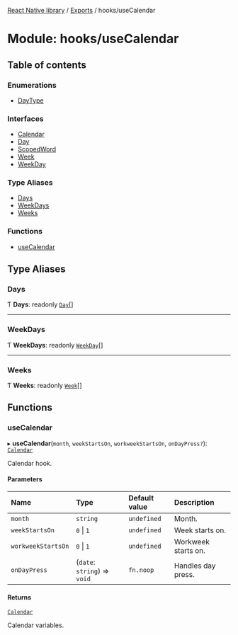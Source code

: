 [React Native library](../index.md) / [Exports](../modules.md) / hooks/useCalendar

# Module: hooks/useCalendar

## Table of contents

### Enumerations

- [DayType](../enums/hooks_useCalendar.DayType.md)

### Interfaces

- [Calendar](../interfaces/hooks_useCalendar.Calendar.md)
- [Day](../interfaces/hooks_useCalendar.Day.md)
- [ScopedWord](../interfaces/hooks_useCalendar.ScopedWord.md)
- [Week](../interfaces/hooks_useCalendar.Week.md)
- [WeekDay](../interfaces/hooks_useCalendar.WeekDay.md)

### Type Aliases

- [Days](hooks_useCalendar.md#days)
- [WeekDays](hooks_useCalendar.md#weekdays)
- [Weeks](hooks_useCalendar.md#weeks)

### Functions

- [useCalendar](hooks_useCalendar.md#usecalendar)

## Type Aliases

### Days

Ƭ **Days**: readonly [`Day`](../interfaces/hooks_useCalendar.Day.md)[]

___

### WeekDays

Ƭ **WeekDays**: readonly [`WeekDay`](../interfaces/hooks_useCalendar.WeekDay.md)[]

___

### Weeks

Ƭ **Weeks**: readonly [`Week`](../interfaces/hooks_useCalendar.Week.md)[]

## Functions

### useCalendar

▸ **useCalendar**(`month`, `weekStartsOn`, `workweekStartsOn`, `onDayPress?`): [`Calendar`](../interfaces/hooks_useCalendar.Calendar.md)

Calendar hook.

#### Parameters

| Name | Type | Default value | Description |
| :------ | :------ | :------ | :------ |
| `month` | `string` | `undefined` | Month. |
| `weekStartsOn` | ``0`` \| ``1`` | `undefined` | Week starts on. |
| `workweekStartsOn` | ``0`` \| ``1`` | `undefined` | Workweek starts on. |
| `onDayPress` | (`date`: `string`) => `void` | `fn.noop` | Handles day press. |

#### Returns

[`Calendar`](../interfaces/hooks_useCalendar.Calendar.md)

Calendar variables.
